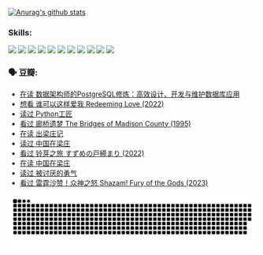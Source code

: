 
[![Anurag's github stats](https://github-readme-stats.vercel.app/api?username=w940853815)](https://github.com/anuraghazra/github-readme-stats)

### Skills:

<code><img height="32" src="https://cdn.jsdelivr.net/npm/simple-icons@v5/icons/python.svg"></code>
<code><img height="32" src="https://cdn.jsdelivr.net/npm/simple-icons@v5/icons/javascript.svg"></code>
<code><img height="32" src="https://cdn.jsdelivr.net/npm/simple-icons@v5/icons/django.svg"></code>
<code><img height="32" src="https://cdn.jsdelivr.net/npm/simple-icons@v5/icons/flask.svg"></code>
<code><img height="32" src="https://cdn.jsdelivr.net/npm/simple-icons@v5/icons/vuetify.svg"></code>
<code><img height="32" src="https://cdn.jsdelivr.net/npm/simple-icons@v5/icons/git.svg"></code>
<code><img height="32" src="https://cdn.jsdelivr.net/npm/simple-icons@v5/icons/docker.svg"></code>
<code><img height="32" src="https://cdn.jsdelivr.net/npm/simple-icons@v5/icons/postgresql.svg"></code>
<code><img height="32" src="https://cdn.jsdelivr.net/npm/simple-icons@v5/icons/elasticsearch.svg"></code>
<code><img height="32" src="https://cdn.jsdelivr.net/npm/simple-icons@v5/icons/macos.svg"></code>
<code><img height="32" src="https://cdn.jsdelivr.net/npm/simple-icons@v5/icons/linux.svg"></code>

### 🗣 豆瓣:

<!-- DOUBAN-ACTIVITIES:START -->
- [在读 数据架构师的PostgreSQL修炼：高效设计、开发与维护数据库应用](https://www.douban.com/people/136069238/status/4195338884/?_i=81308727)
- [想看 谁可以这样爱我 Redeeming Love‎ (2022)](https://www.douban.com/people/136069238/status/4188956472/?_i=81308727)
- [读过 Python工匠](https://www.douban.com/people/136069238/status/4188860579/?_i=81308727)
- [看过 廊桥遗梦 The Bridges of Madison County‎ (1995)](https://www.douban.com/people/136069238/status/4185308287/?_i=81308727)
- [在读 出梁庄记](https://www.douban.com/people/136069238/status/4183319077/?_i=81308727)
- [读过 中国在梁庄](https://www.douban.com/people/136069238/status/4183317765/?_i=81308727)
- [看过 铃芽之旅 すずめの戸締まり‎ (2022)](https://www.douban.com/people/136069238/status/4180574625/?_i=81308727)
- [在读 中国在梁庄](https://www.douban.com/people/136069238/status/4174783134/?_i=81308727)
- [读过 被讨厌的勇气](https://www.douban.com/people/136069238/status/4174194174/?_i=81308727)
- [看过 雷霆沙赞！众神之怒 Shazam! Fury of the Gods‎ (2023)](https://www.douban.com/people/136069238/status/4173862129/?_i=81308727)
<!-- DOUBAN-ACTIVITIES:END -->


![Snake animation](https://raw.githubusercontent.com/w940853815/w940853815/output/github-contribution-grid-snake.svg)

<!--
**w940853815/w940853815** is a ✨ _special_ ✨ repository because its `README.md` (this file) appears on your GitHub profile.

Here are some ideas to get you started:

- 🔭 I’m currently working on ...
- 🌱 I’m currently learning ...
- 👯 I’m looking to collaborate on ...
- 🤔 I’m looking for help with ...
- 💬 Ask me about ...
- 📫 How to reach me: ...
- 😄 Pronouns: ...
- ⚡ Fun fact: ...
-->
